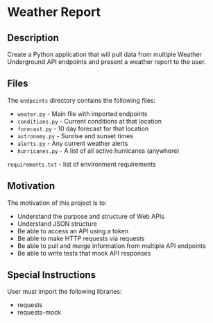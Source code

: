 # Weather Report

## Description

Create a Python application that will pull data from multiple Weather Underground API endpoints and present a weather report to the user.

## Files

The `endpoints` directory contains the following files:

  - `weater.py` - Main file with imported endpoints
  - `conditions.py` - Current conditions at that location
  - `forecast.py` - 10 day forecast for that location
  - `astronomy.py` - Sunrise and sunset times
  - `alerts.py` - Any current weather alerts
  - `hurricanes.py` - A list of all active hurricanes (anywhere)

`requirements.txt` - list of environment requirements

## Motivation

The motivation of this project is to:

- Understand the purpose and structure of Web APIs
- Understand JSON structure
- Be able to access an API using a token
- Be able to make HTTP requests via requests
- Be able to pull and merge information from multiple API endpoints
- Be able to write tests that mock API responses

## Special Instructions

User must import the following libraries:

- requests
- requests-mock
